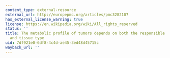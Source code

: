```yaml
---
content_type: external-resource
external_url: http://europepmc.org/articles/pmc3282107
has_external_license_warning: true
license: https://en.wikipedia.org/wiki/All_rights_reserved
status: ''
title: The metabolic profile of tumors depends on both the responsible genetic lesion
  and tissue type
uid: 7df921e0-6df8-4c4d-ae45-3ed48d45715c
wayback_url: ''
---
```

